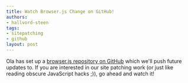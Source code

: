 ```yaml
---
title: Watch Browser.js Change on GitHub!
authors:
- hallvord-steen
tags:
- sitepatching
- github
layout: post
---
```

Ola has set up a <a href="https://github.com/operasoftware/browserjs/">browser.js repository on GitHub</a> which we&#39;ll push future updates to. If you are interested in our site patching work (or just like reading obscure JavaScript hacks ;)), go ahead and watch it!
